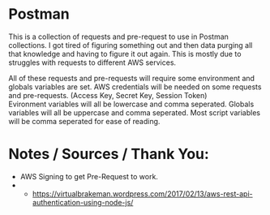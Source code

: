# Postman

This is a collection of requests and pre-request to use in Postman collections. 
I got tired of figuring something out and then data purging all that knowledge and having to figure it out again.
This is mostly due to struggles with requests to different AWS services.

All of these requests and pre-requests will require some environment and globals variables are set. 
AWS credentials will be needed on some requests and pre-requests. (Access Key, Secret Key, Session Token)  
Evironment variables will all be lowercase and comma seperated.
Globals variables will all be uppercase and comma seperated. 
Most script variables will be comma seperated for ease of reading. 


# Notes / Sources / Thank You:

* AWS Signing to get Pre-Request to work.
* * https://virtualbrakeman.wordpress.com/2017/02/13/aws-rest-api-authentication-using-node-js/
